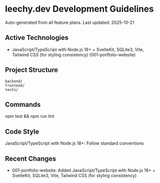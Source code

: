 # leechy.dev Development Guidelines

Auto-generated from all feature plans. Last updated: 2025-10-21

## Active Technologies

- JavaScript/TypeScript with Node.js 18+ + SvelteKit, SQLite3, Vite, Tailwind CSS (for styling consistency) (001-portfolio-website)

## Project Structure

```
backend/
frontend/
tests/
```

## Commands

npm test && npm run lint

## Code Style

JavaScript/TypeScript with Node.js 18+: Follow standard conventions

## Recent Changes

- 001-portfolio-website: Added JavaScript/TypeScript with Node.js 18+ + SvelteKit, SQLite3, Vite, Tailwind CSS (for styling consistency)

<!-- MANUAL ADDITIONS START -->
<!-- MANUAL ADDITIONS END -->
